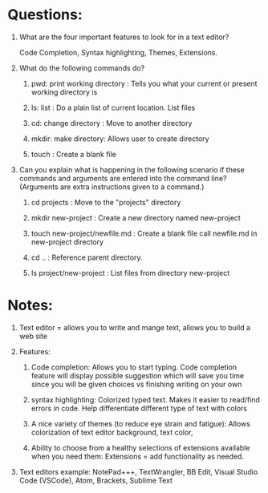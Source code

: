 # Questions: 

1. What are the four important features to look for in a text editor?

   Code Completion, Syntax highlighting, Themes, Extensions.
   
1. What do the following commands do?
   
   1. pwd: print working directory : Tells you what your current or present working directory is
      
   1. ls: list : Do a plain list of current location. List files
      
   1. cd: change directory : Move to another directory
      
   1. mkdir: make directory: Allows user to create directory
      
   1. touch : Create a blank file
      
1. Can you explain what is happening in the following scenario if these commands and arguments are entered into the command line? (Arguments are extra instructions given to a command.)
   
   1. cd projects : Move to the "projects" directory
      
   1. mkdir new-project : Create a new directory named new-project
      
   1. touch new-project/newfile.md : Create a blank file call newfile.md in new-project directory
      
   1. cd .. : Reference parent directory. 
      
   1. ls project/new-project : List files from directory new-project

# Notes:
1. Text editor = allows you to write and mange text, allows you to build a web site
1. Features:
    1. Code completion: Allows you to start typing. Code completion feature will display possible suggestion which will save you time since you will be given choices vs finishing writing on your own
       
    2. syntax highlighting: Colorized typed text. Makes it easier to read/find errors in code. Help differentiate different type of text with colors
       
    3. A nice variety of themes (to reduce eye strain and fatigue): Allows colorization of text editor background, text color,  
       
    4. Ability to choose from a healthy selections of extensions available when you need them: Extensions = add functionality as needed.
       
1. Text editors example: NotePad+++, TextWrangler, BB Edit, Visual Studio Code (VSCode), Atom, Brackets, Sublime Text 
   
   

